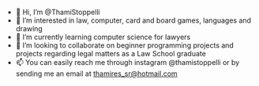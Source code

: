 - 👋 Hi, I’m @ThamiStoppelli
- 👀 I’m interested in law, computer, card and board games, languages and drawing
- 🌱 I’m currently learning computer science for lawyers
- 💞️ I’m looking to collaborate on beginner programming projects and projects regarding legal matters as a Law School graduate
- 📫 You can easily reach me through instagram @thamistoppelli or by sending me an email at thamires_sr@hotmail.com

<!---
ThamiStoppelli/ThamiStoppelli is a ✨ special ✨ repository because its `README.md` (this file) appears on your GitHub profile.
You can click the Preview link to take a look at your changes.
--->
